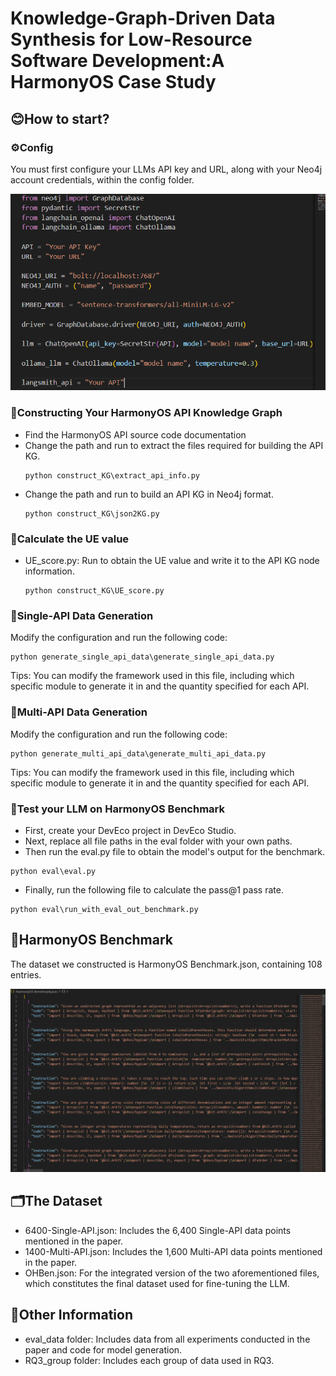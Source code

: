 # Knowledge-Graph-Driven Data Synthesis for Low-Resource Software Development:A HarmonyOS Case Study

## 😊How to start?

### ⚙️Config

You must first configure your LLMs API key and URL, along with your Neo4j account credentials, within the config folder.

<img src="assets\config.png" alt="config">

### 📁Constructing Your HarmonyOS API Knowledge Graph
* Find the HarmonyOS API source code documentation
* Change the path and run to extract the files required for building the API KG.
    ```
    python construct_KG\extract_api_info.py
    ```
* Change the path and run to build an API KG in Neo4j format.
    ```
    python construct_KG\json2KG.py
    ```

### 📱Calculate the UE value

* UE_score.py: Run to obtain the UE value and write it to the API KG node information.
    ```
    python construct_KG\UE_score.py
    ```

### 🤖Single-API Data Generation
Modify the configuration and run the following code:
```
python generate_single_api_data\generate_single_api_data.py
```
Tips: You can modify the framework used in this file, including which specific module to generate it in and the quantity specified for each API.

### 🤖Multi-API Data Generation
Modify the configuration and run the following code:
```
python generate_multi_api_data\generate_multi_api_data.py
```
Tips: You can modify the framework used in this file, including which specific module to generate it in and the quantity specified for each API.

### 💯Test your LLM on HarmonyOS Benchmark
* First, create your DevEco project in DevEco Studio.
* Next, replace all file paths in the eval folder with your own paths.
* Then run the eval.py file to obtain the model's output for the benchmark.
```
python eval\eval.py
```
* Finally, run the following file to calculate the pass@1 pass rate.
```
python eval\run_with_eval_out_benchmark.py
```

## 📄HarmonyOS Benchmark
The dataset we constructed is HarmonyOS Benchmark.json, containing 108 entries.

<img src="assets\HarmonyOS Benchmark.png" alt="HarmonyOS Benchmark">

## 🗂️The Dataset
* 6400-Single-API.json: Includes the 6,400 Single-API data points mentioned in the paper.
* 1400-Multi-API.json: Includes the 1,600 Multi-API data points mentioned in the paper.
* OHBen.json: For the integrated version of the two aforementioned files, which constitutes the final dataset used for fine-tuning the LLM.

## 📂Other Information
* eval_data folder: Includes data from all experiments conducted in the paper and code for model generation.
* RQ3_group folder: Includes each group of data used in RQ3.

